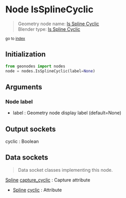
# Node IsSplineCyclic

> Geometry node name: [Is Spline Cyclic](https://docs.blender.org/manual/en/latest/modeling/geometry_nodes/material/is_spline_cyclic.html)<br>
  Blender type: [Is Spline Cyclic](https://docs.blender.org/api/current/bpy.types.GeometryNodeInputSplineCyclic.html)
  
<sub>go to [index](/docs/index.md)</sub>

## Initialization

```python
from geonodes import nodes
node = nodes.IsSplineCyclic(label=None)
```



## Arguments


### Node label

- label : Geometry node display label (default=None)

## Output sockets

cyclic : Boolean

## Data sockets

> Data socket classes implementing this node.
  
[Spline](/docs/sockets/Spline.md) [capture_cyclic](/docs/sockets/Spline.md#capture_cyclic) : Capture attribute
- [Spline](/docs/sockets/Spline.md) [cyclic](/docs/sockets/Spline.md#cyclic) : Attribute
  
